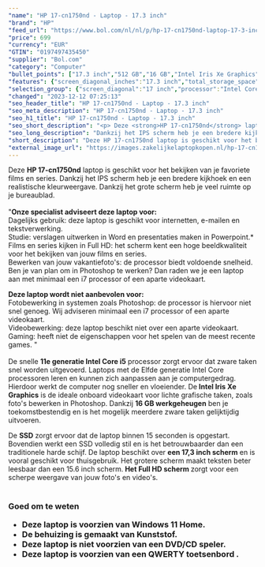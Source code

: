 ```yaml
---
"name": "HP 17-cn1750nd - Laptop - 17.3 inch"
"brand": "HP"
"feed_url": "https://www.bol.com/nl/nl/p/hp-17-cn1750nd-laptop-17-3-inch/9300000148505338"
"price": 699
"currency": "EUR"
"GTIN": "0197497435450"
"supplier": "Bol.com"
"category": "Computer"
"bullet_points": ["17.3 inch","512 GB","16 GB","Intel Iris Xe Graphics"]
"features": {"screen_diagonal_inches":"17.3 inch","total_storage_space":"512 GB","memory_size":"16 GB","graphics_card":"Intel Iris Xe Graphics"}
"selection_group": {"screen_diagonal":"17 inch","processor":"Intel Core i5","changed_price_past_3_days":false,"product_family":"HP 17"}
"changed": "2023-12-12 07:25:13"
"seo_header_title": "HP 17-cn1750nd - Laptop - 17.3 inch"
"seo_meta_description": "HP 17-cn1750nd - Laptop - 17.3 inch"
"seo_h1_title": "HP 17-cn1750nd - Laptop - 17.3 inch"
"seo_short_description": "<p> Deze <strong>HP 17-cn1750nd</strong> laptop is geschikt voor het bekijken van je favoriete films en series."
"seo_long_description": "Dankzij het IPS scherm heb je een bredere kijkhoek en een realistische kleurweergave. Dankzij het grote scherm heb je veel ruimte op je bureaublad. <br /> <br />\"<strong>Onze specialist adviseert deze laptop voor:</strong><br /> Dagelijks gebruik: deze laptop is geschikt voor internetten, e-mailen en tekstverwerking. <br /> Studie: verslagen uitwerken in Word en presentaties maken in Powerpoint. *<br /> Films en series kijken in Full HD: het scherm kent een hoge beeldkwaliteit voor het bekijken van jouw films en series. <br /> Bewerken van jouw vakantiefoto's: de processor biedt voldoende snelheid. Ben je van plan om in Photoshop te werken? Dan raden we je een laptop aan met minimaal een i7 processor of een aparte videokaart. </p> <p> <strong>Deze laptop wordt niet aanbevolen voor:</strong><br /> Fotobewerking in systemen zoals Photoshop: de processor is hiervoor niet snel genoeg. Wij adviseren minimaal een i7 processor of een aparte videokaart. <br /> Videobewerking: deze laptop beschikt niet over een aparte videokaart. <br /> Gaming: heeft niet de eigenschappen voor het spelen van de meest recente games. \" <br /> <br />De snelle <strong>11e generatie Intel Core i5</strong> processor zorgt ervoor dat zware taken snel worden uitgevoerd. Laptops met de Elfde generatie Intel Core processoren leren en kunnen zich aanpassen aan je computergedrag. Hierdoor werkt de computer nog sneller en vloeiender. De<strong> Intel Iris Xe Graphics</strong> is de ideale onboard videokaart voor lichte grafische taken, zoals foto's bewerken in Photoshop. Dankzij <strong>16 GB werkgeheugen</strong> ben je toekomstbestendig en is het mogelijk meerdere zware taken gelijktijdig uitvoeren. </p> <p> De <strong>SSD</strong> zorgt ervoor dat de laptop binnen 15 seconden is opgestart. Bovendien werkt een SSD volledig stil en is het betrouwbaarder dan een traditionele harde schijf. De laptop beschikt over <strong>een 17,3 inch scherm</strong> en is vooral geschikt voor thuisgebruik. Het grotere scherm maakt teksten beter leesbaar dan een 15. 6 inch scherm. <strong> Het Full HD scherm </strong>zorgt voor een scherpe weergave van jouw foto's en video's. <br /> <br /> </p> <h3> Goed om te weten <ul> <li>Deze laptop is voorzien van <strong>Windows 11 Home</strong>. </li> <li>De behuizing is gemaakt van <strong>Kunststof. </strong></li> <li>Deze laptop is <strong>niet</strong> voorzien van een DVD/CD speler. </li> <li>Deze laptop is voorzien van een <strong>QWERTY</strong> toetsenbord . </li> </ul></h3>"
"short_description": "Deze HP 17-cn1750nd laptop is geschikt voor het bekijken van je favoriete films en series. Dankzij het IPS scherm heb je een bredere kijkhoek en een realistische kleurweergave. Dankzij het grote scherm heb je veel ruimte op je bureaublad. \"Onze specialist adviseert deze laptop voor: Dagelijks gebruik: deze laptop is geschikt voor internetten, e-mailen en tekstverwerking. Studie: verslagen uitwerken in Word en presentaties maken in Powerpoint.* Films en series kijken in Full HD: het scherm kent een hoge beeldkwaliteit voor het bekijken van jouw films en series. Bewerken van jouw vakantiefoto's: de processor biedt voldoende snelheid. Ben je van plan om in Photoshop te werken? Dan raden we je een laptop aan met minimaal een i7 processor of een aparte videokaart. Deze laptop wordt niet aanbevolen voor: Fotobewerking in systemen zoals Photoshop: de processor is hiervoor niet snel genoeg. Wij adviseren minimaal een i7 processor of een aparte videokaart. Videobewerking: deze laptop beschikt niet over een aparte videokaart. Gaming: heeft niet de eigenschappen voor het spelen van de meest recente games. \" De snelle 11e generatie Intel Core i5 processor zorgt ervoor dat zware taken snel worden uitgevoerd. Laptops met de Elfde generatie Intel Core processoren leren en kunnen zich aanpassen aan je computergedrag. Hierdoor werkt de computer nog sneller en vloeiender. De Intel Iris Xe Graphics is de ideale onboard videokaart voor lichte grafische taken, zoals foto's bewerken in Photoshop. Dankzij 16 GB werkgeheugen ben je toekomstbestendig en is het mogelijk meerdere zware taken gelijktijdig uitvoeren. De SSD zorgt ervoor dat de laptop binnen 15 seconden is opgestart. Bovendien werkt een SSD volledig stil en is het betrouwbaarder dan een traditionele harde schijf. De laptop beschikt over een 17,3 inch scherm en is vooral geschikt voor thuisgebruik. Het grotere scherm maakt teksten beter leesbaar dan een 15.6 inch scherm. Het Full HD scherm zorgt voor een scherpe weergave van jouw foto's en video's. Goed om te weten Deze laptop is voorzien van Windows 11 Home. De behuizing is gemaakt van Kunststof. Deze laptop is niet voorzien van een DVD/CD speler. Deze laptop is voorzien van een QWERTY toetsenbord ."
"external_image_url": "https://images.zakelijkelaptopkopen.nl/hp-17-cn1750nd-laptop-17-3-inch.webp"
---
```


<p> Deze <strong>HP 17-cn1750nd</strong> laptop is geschikt voor het bekijken van je favoriete films en series. Dankzij het IPS scherm heb je een bredere kijkhoek en een realistische kleurweergave. Dankzij het grote scherm heb je veel ruimte op je bureaublad. <br /> <br />"<strong>Onze specialist adviseert deze laptop voor:</strong><br /> Dagelijks gebruik: deze laptop is geschikt voor internetten, e-mailen en tekstverwerking. <br /> Studie: verslagen uitwerken in Word en presentaties maken in Powerpoint.*<br /> Films en series kijken in Full HD: het scherm kent een hoge beeldkwaliteit voor het bekijken van jouw films en series.<br /> Bewerken van jouw vakantiefoto's: de processor biedt voldoende snelheid. Ben je van plan om in Photoshop te werken? Dan raden we je een laptop aan met minimaal een i7 processor of een aparte videokaart. </p> <p> <strong>Deze laptop wordt niet aanbevolen voor:</strong><br /> Fotobewerking in systemen zoals Photoshop: de processor is hiervoor niet snel genoeg. Wij adviseren minimaal een i7 processor of een aparte videokaart. <br /> Videobewerking: deze laptop beschikt niet over een aparte videokaart. <br /> Gaming: heeft niet de eigenschappen voor het spelen van de meest recente games. " <br /> <br />De snelle <strong>11e generatie Intel Core i5</strong> processor zorgt ervoor dat zware taken snel worden uitgevoerd. Laptops met de Elfde generatie Intel Core processoren leren en kunnen zich aanpassen aan je computergedrag. Hierdoor werkt de computer nog sneller en vloeiender. De<strong> Intel Iris Xe Graphics</strong> is de ideale onboard videokaart voor lichte grafische taken, zoals foto's bewerken in Photoshop. Dankzij <strong>16 GB werkgeheugen</strong> ben je toekomstbestendig en is het mogelijk meerdere zware taken gelijktijdig uitvoeren. </p> <p> De <strong>SSD</strong> zorgt ervoor dat de laptop binnen 15 seconden is opgestart. Bovendien werkt een SSD volledig stil en is het betrouwbaarder dan een traditionele harde schijf. De laptop beschikt over <strong>een 17,3 inch scherm</strong> en is vooral geschikt voor thuisgebruik. Het grotere scherm maakt teksten beter leesbaar dan een 15.6 inch scherm.<strong> Het Full HD scherm </strong>zorgt voor een scherpe weergave van jouw foto's en video's. <br /> <br /> </p> <h3> Goed om te weten <ul> <li>Deze laptop is voorzien van <strong>Windows 11 Home</strong>.</li> <li>De behuizing is gemaakt van <strong>Kunststof.</strong></li> <li>Deze laptop is <strong>niet</strong> voorzien van een DVD/CD speler.</li> <li>Deze laptop is voorzien van een <strong>QWERTY</strong> toetsenbord . </li> </ul></h3>